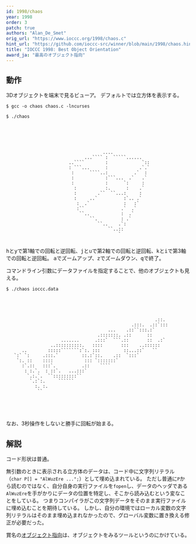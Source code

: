 ```yaml
---
id: 1998/chaos
year: 1998
order: 3
patch: true
authors: "Alan_De_Smet"
orig_url: "https://www.ioccc.org/1998/chaos.c"
hint_url: "https://github.com/ioccc-src/winner/blob/main/1998/chaos.hint"
title: "IOCCC 1998: Best Object Orientation"
award_ja: "最高のオブジェクト指向"
---
```


## 動作

3Dオブジェクトを端末で見るビューア。
デフォルトでは立方体を表示する。

```
$ gcc -o chaos chaos.c -lncurses

$ ./chaos
```

```





                                     ....
                              ...```` :  `````......
                        ..````        :             `::
                        : ```...      :            .`.`
                         :      ````..:          .`  :
                         :            :```...  .`   .`
                         :            :      `:     :
                          :           :.      :    .`
                          :        .``  ``...:     :
                          :     ..`          :`.. .`
                           :  .`             :   :`
                           :``              .`  .`
                            ``..            :  .`
                                ``.         : .`
                                   ``..    .`:
                                       ``..::
                                           `


```

<kbd>h</kbd>と<kbd>y</kbd>で第1軸での回転と逆回転、<kbd>j</kbd>と<kbd>u</kbd>で第2軸での回転と逆回転、<kbd>k</kbd>と<kbd>i</kbd>で第3軸での回転と逆回転。
<kbd>a</kbd>でズームアップ、<kbd>z</kbd>でズームダウン、<kbd>q</kbd>で終了。

コマンドライン引数にデータファイルを指定することで、他のオブジェクトも見える。

```
$ ./chaos ioccc.data
```

```




                                                         .::.
                                                .:::.  .::`:::
                                       ...    .::``:::.:`
                                   .:::::::. .::      ::
                     .......      .:::`  ```.::       ::  .:`
                 ..::::::::::.   ::::       :::    ..::::::
      ..        :::::```````:`:. :::         ::...::`   ``
   `:` `:     .:::.`         ::.:`::.    .::  `:::`
    `:. ::    ::::            ::: `:::::::`
      :`.::   :::`.          .::    ````
       : :.`.  : ::`.   ...:::`
        `.:.`.  ``:::::::::``
         `.:`:.     ``````
           :. :.
            ``





```

なお、3秒操作をしないと勝手に回転が始まる。

## 解説

コード形状は普通。

無引数のときに表示される立方体のデータは、コード中に文字列リテラル（`char P[] = "AlWuzEre ...";`）として埋め込まれている。
ただし普通に`P`から読むのではなく、自分自身の実行ファイルを`fopen`し、データのヘッダである`AlWuzEre`を手がかりにデータの位置を特定し、そこから読み込むという変なことをしている。
つまりコンパイラがこの文字列データをそのまま実行ファイルに埋め込むことを期待している。
しかし、自分の環境ではローカル変数の文字列リテラルはそのまま埋め込まれなかったので、グローバル変数に置き換える修正が必要だった。

賞名の[オブジェクト指向](https://ja.wikipedia.org/wiki/%E3%82%AA%E3%83%96%E3%82%B8%E3%82%A7%E3%82%AF%E3%83%88%E6%8C%87%E5%90%91)は、オブジェクトをみるツールというのにかけている。

